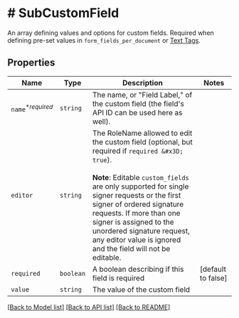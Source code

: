 # # SubCustomField

An array defining values and options for custom fields. Required when defining pre-set values in `form_fields_per_document` or [Text Tags](https://app.hellosign.com/api/textTagsWalkthrough#TextTagIntro).

## Properties

Name | Type | Description | Notes
------------ | ------------- | ------------- | -------------
| `name`<sup>*_required_</sup> | ```string``` |  The name, or &quot;Field Label,&quot; of the custom field (the field&#39;s API ID can be used here as well).  |  |
| `editor` | ```string``` |  The RoleName allowed to edit the custom field (optional, but required if `required &#x3D; true`).<br><br>**Note**: Editable `custom_fields` are only supported for single signer requests or the first signer of ordered signature requests. If more than one signer is assigned to the unordered signature request, any editor value is ignored and the field will not be editable.  |  |
| `required` | ```boolean``` |  A boolean describing if this field is required  |  [default to false] |
| `value` | ```string``` |  The value of the custom field  |  |

[[Back to Model list]](../../README.md#models) [[Back to API list]](../../README.md#endpoints) [[Back to README]](../../README.md)
